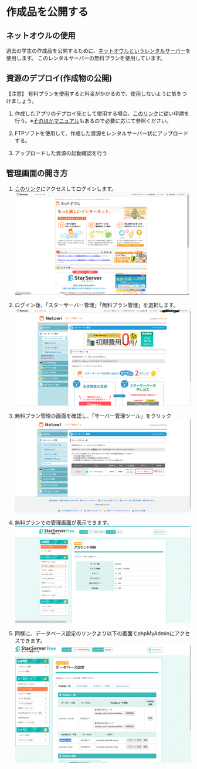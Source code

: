 # 作成品を公開する

## ネットオウルの使用
過去の学生の作成品を公開するために、[ネットオウルというレンタルサーバー](https://secure.netowl.jp/)を使用します。
このレンタルサーバーの無料プランを使用しています。

## 資源のデプロイ(作成物の公開)
【注意】
有料プランを使用すると料金がかかるので、使用しないように気をつけましょう。

1. 作成したアプリのデプロイ先として使用する場合、[このリンク](https://www.star.ne.jp/free/manual/contract_application_1.php)に従い申請を行う。※[そのほかマニュアル](https://www.star.ne.jp/free/manual/free.php)もあるので必要に応じて参照ください。

2. FTPソフトを使用して、作成した資源をレンタルサーバー状にアップロードする。

3. アップロードした資源の起動確認を行う


## 管理画面の開き方
1. [このリンク](https://www.netowl.jp/)にアクセスしてログインします。
![NetowlHP](./img/netowlLogin.png)

2. ログイン後、「スターサーバー管理」「無料プラン管理」を選択します。
![FreePlan](./img/freePlan.png)

3. 無料プラン管理の画面を確認し、「サーバー管理ツール」をクリック
![Tool](./img/freeTool.png)

4. 無料プランでの管理画面が表示できます。
![](./img/FreePlanLoggedIn.png)

5. 同様に、データベース設定のリンクより以下の画面でphpMyAdminにアクセスできます。
![](./img/dbSetting.png)
